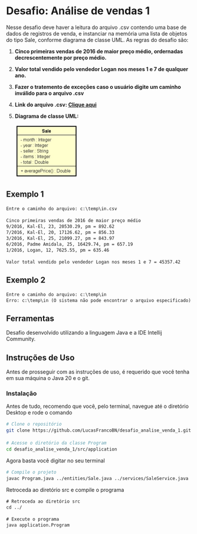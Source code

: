 # Desafio: Análise de vendas 1
Nesse desafio deve haver a leitura do arquivo .csv contendo uma base de dados de registros de venda, e instanciar na memória uma lista de objetos do tipo Sale, conforme diagrama de classe UML. As regras do desafio são:

1. **Cinco primeiras vendas de 2016 de maior preço médio, ordernadas decrescentemente por preço médio.**
2. **Valor total vendido pelo vendedor Logan nos meses 1 e 7 de qualquer ano.**
3. **Fazer o tratemento de exceções caso o usuário digite um caminho inválido para o arquivo .csv**
4. **Link do arquivo .csv: [Clique aqui](https://gist.github.com/acenelio/e4e169691ee5aef2c56c87bc22a54379)**
5. **Diagrama de classe UML:**

   ![Diagrama de classe](https://github.com/LucasFrancoBN/desafio_analise_venda_1/blob/master/img/diagrama_classe.png)

## Exemplo 1
```plaintext
Entre o caminho do arquivo: c:\temp\in.csv

Cinco primeiras vendas de 2016 de maior preço médio
9/2016, Kal-El, 23, 20530.29, pm = 892.62
7/2016, Kal-El, 20, 17126.62, pm = 856.33
3/2016, Kal-El, 25, 21099.27, pm = 843.97
6/2016, Padme Amidala, 25, 16429.74, pm = 657.19
1/2016, Logan, 12, 7625.55, pm = 635.46

Valor total vendido pelo vendedor Logan nos meses 1 e 7 = 45357.42
```
## Exemplo 2
```plaintext
Entre o caminho do arquivo: c:\temp\in
Erro: c:\temp\in (O sistema não pode encontrar o arquivo especificado)
```

## Ferramentas
Desafio desenvolvido utilizando a linguagem Java e a IDE Intellij Community.


## Instruções de Uso
Antes de prosseguir com as instruções de uso, é requerido que você tenha em sua máquina o Java 20 e o git.

### Instalação
Antes de tudo, recomendo que você, pelo terminal, navegue até o diretório Desktop e rode o comando
```bash
# Clone o repositório
git clone https://github.com/LucasFrancoBN/desafio_analise_venda_1.git

# Acesse o diretório da classe Program
cd desafio_analise_venda_1/src/application
```
Agora basta você digitar no seu terminal
```bash
# Compile o projeto
javac Program.java ../entities/Sale.java ../services/SaleService.java
```
Retroceda ao diretório src e compile o programa
```
# Retroceda ao diretório src
cd ../

# Execute o programa
java application.Program
```
